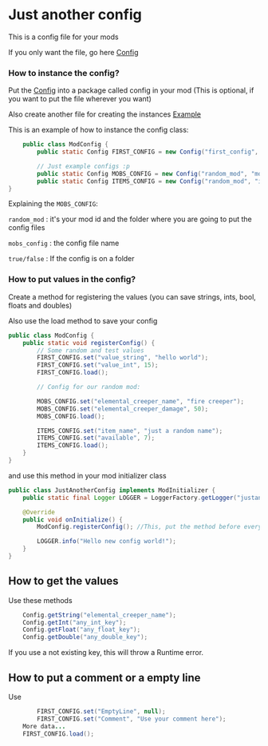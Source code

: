 # Just another config

This is a config file for your mods 

If you only want the file, go here [Config](src%2Fmain%2Fjava%2Fbinaris%2Fjac%2Fconfig%2FConfig.java)

### How to instance the config?

Put the [Config](src%2Fmain%2Fjava%2Fbinaris%2Fjac%2Fconfig%2FConfig.java) into a package called config in your mod (This is optional, if you want to put the file wherever you want)

Also create another file for creating the instances [Example](src%2Fmain%2Fjava%2Fbinaris%2Fjac%2Fconfig%2FModConfig.java)

This is an example of how to instance the config class:

```java
    public class ModConfig {
        public static Config FIRST_CONFIG = new Config("first_config", "first_config", false);

        // Just example configs :p
        public static Config MOBS_CONFIG = new Config("random_mod", "mobs_config", true);
        public static Config ITEMS_CONFIG = new Config("random_mod", "items_config", true);
}
```
Explaining the `MOBS_CONFIG`:

`random_mod` : it's your mod id and the folder where you are going to put the config files

`mobs_config` : the config file name

`true/false` : If the config is on a folder 

### How to put values in the config?
Create a method for registering the values (you can save strings, ints, bool, floats and doubles)

Also use the load method to save your config
```java
public class ModConfig {
    public static void registerConfig() {
        // Some random and test values
        FIRST_CONFIG.set("value_string", "hello world");
        FIRST_CONFIG.set("value_int", 15);
        FIRST_CONFIG.load();

        // Config for our random mod:

        MOBS_CONFIG.set("elemental_creeper_name", "fire creeper");
        MOBS_CONFIG.set("elemental_creeper_damage", 50);
        MOBS_CONFIG.load();

        ITEMS_CONFIG.set("item_name", "just a random name");
        ITEMS_CONFIG.set("available", 7);
        ITEMS_CONFIG.load();
    }
}
```

and use this method in your mod initializer class
```java
public class JustAnotherConfig implements ModInitializer {
    public static final Logger LOGGER = LoggerFactory.getLogger("justanotherconfig");

	@Override
	public void onInitialize() {
		ModConfig.registerConfig(); //This, put the method before every call to the config

		LOGGER.info("Hello new config world!");
	}
}
```

## How to get the values
Use these methods 
```java
    Config.getString("elemental_creeper_name");
    Config.getInt("any_int_key");
    Config.getFloat("any_float_key");
    Config.getDouble("any_double_key");
```

If you use a not existing key, this will throw a Runtime error.

## How to put a comment or a empty line

Use
```java
        FIRST_CONFIG.set("EmptyLine", null);
        FIRST_CONFIG.set("Comment", "Use your comment here");
	More data...
	FIRST_CONFIG.load();
```
